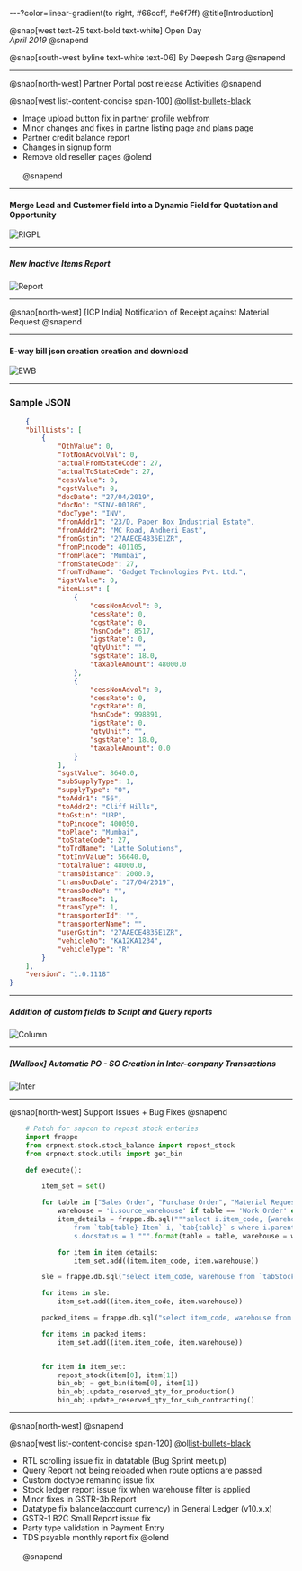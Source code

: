 ---?color=linear-gradient(to right, #66ccff, #e6f7ff)
@title[Introduction]

@snap[west text-25 text-bold text-white]
Open Day<br>*April 2019*
@snapend

@snap[south-west byline text-white text-06]
By Deepesh Garg
@snapend

---
@snap[north-west]
Partner Portal post release Activities
@snapend

@snap[west list-content-concise span-100]
@ol[list-bullets-black](false)
- Image upload button fix in partner profile webfrom
- Minor changes and fixes in partne listing page and plans page
- Partner credit balance report
- Changes in signup form
- Remove old reseller pages
@olend
<br><br>
@snapend

---
#### Merge Lead and Customer field into a Dynamic Field for Quotation and Opportunity

![RIGPL](assets/img/rigpl.png)

---

##### New Inactive Items Report

![Report](assets/img/inactive.png)


---


@snap[north-west]
[ICP India] Notification of Receipt against Material Request
@snapend


---


#### E-way bill json creation creation and download

![EWB](assets/img/ewb.gif)

---


### Sample JSON

```json
	{
    "billLists": [
        {
            "OthValue": 0,
            "TotNonAdvolVal": 0,
            "actualFromStateCode": 27,
            "actualToStateCode": 27,
            "cessValue": 0,
            "cgstValue": 0,
            "docDate": "27/04/2019",
            "docNo": "SINV-00186",
            "docType": "INV",
            "fromAddr1": "23/D, Paper Box Industrial Estate",
            "fromAddr2": "MC Road, Andheri East",
            "fromGstin": "27AAECE4835E1ZR",
            "fromPincode": 401105,
            "fromPlace": "Mumbai",
            "fromStateCode": 27,
            "fromTrdName": "Gadget Technologies Pvt. Ltd.",
            "igstValue": 0,
            "itemList": [
                {
                    "cessNonAdvol": 0,
                    "cessRate": 0,
                    "cgstRate": 0,
                    "hsnCode": 8517,
                    "igstRate": 0,
                    "qtyUnit": "",
                    "sgstRate": 18.0,
                    "taxableAmount": 48000.0
                },
                {
                    "cessNonAdvol": 0,
                    "cessRate": 0,
                    "cgstRate": 0,
                    "hsnCode": 998891,
                    "igstRate": 0,
                    "qtyUnit": "",
                    "sgstRate": 18.0,
                    "taxableAmount": 0.0
                }
            ],
            "sgstValue": 8640.0,
            "subSupplyType": 1,
            "supplyType": "O",
            "toAddr1": "56",
            "toAddr2": "Cliff Hills",
            "toGstin": "URP",
            "toPincode": 400050,
            "toPlace": "Mumbai",
            "toStateCode": 27,
            "toTrdName": "Latte Solutions",
            "totInvValue": 56640.0,
            "totalValue": 48000.0,
            "transDistance": 2000.0,
            "transDocDate": "27/04/2019",
            "transDocNo": "",
            "transMode": 1,
            "transType": 1,
            "transporterId": "",
            "transporterName": "",
            "userGstin": "27AAECE4835E1ZR",
            "vehicleNo": "KA12KA1234",
            "vehicleType": "R"
        }
    ],
    "version": "1.0.1118"
}
```


---


##### Addition of custom fields to Script and Query reports

![Column](assets/img/column.gif)



---


##### [Wallbox] Automatic PO - SO Creation in Inter-company Transactions

![Inter](assets/img/automatic.gif)



---

@snap[north-west]
Support Issues + Bug Fixes
@snapend

```python
	# Patch for sapcon to repost stock enteries
	import frappe
	from erpnext.stock.stock_balance import repost_stock
	from erpnext.stock.utils import get_bin

	def execute():

		item_set = set()

		for table in ["Sales Order", "Purchase Order", "Material Request", "Work Order"]:
			warehouse = 'i.source_warehouse' if table == 'Work Order' else 'i.warehouse'
			item_details = frappe.db.sql("""select i.item_code, {warehouse} as warehouse
				from `tab{table} Item` i, `tab{table}` s where i.parent = s.name and
				s.docstatus = 1 """.format(table = table, warehouse = warehouse), as_dict=1)

			for item in item_details:
				item_set.add((item.item_code, item.warehouse))

		sle = frappe.db.sql("select item_code, warehouse from `tabStock Ledger Entry` where docstatus = 1", as_dict=1)

		for items in sle:
			item_set.add((item.item_code, item.warehouse))

		packed_items = frappe.db.sql("select item_code, warehouse from `tabPacked Item` ", as_dict=1)

		for items in packed_items:
			item_set.add((item.item_code, item.warehouse))


		for item in item_set:
			repost_stock(item[0], item[1])
			bin_obj = get_bin(item[0], item[1])
			bin_obj.update_reserved_qty_for_production()
			bin_obj.update_reserved_qty_for_sub_contracting()
```

---
@snap[north-west]
@snapend

@snap[west list-content-concise span-120]
@ol[list-bullets-black](false)
- RTL scrolling issue fix in datatable (Bug Sprint meetup)
- Query Report not being reloaded when route options are passed
- Custom doctype remaning issue fix
- Stock ledger report issue fix when warehouse filter is applied
- Minor fixes in GSTR-3b Report
- Datatype fix balance(account currency) in General Ledger (v10.x.x)
- GSTR-1 B2C Small Report issue fix
- Party type validation in Payment Entry
- TDS payable monthly report fix
@olend
<br><br>
@snapend





